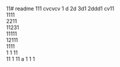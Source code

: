11# readme 111
cvcvcv
1 d
2d
3d1 
2ddd1 
cv11  
1111  
2211  
11231     
11111        
12111           
1111  
1  1
11   
11
1 
11   a 
1 
1
1
 
